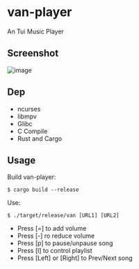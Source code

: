 # van-player
An Tui Music Player

## Screenshot
![image](https://user-images.githubusercontent.com/19554922/171415550-636b5ca8-2374-4fe4-bcf7-03e7fbba470a.png)

## Dep

- ncurses
- libmpv
- Glibc
- C Compile
- Rust and Cargo

## Usage

Build van-player:

```
$ cargo build --release
```

Use:

```
$ ./target/release/van [URL1] [URL2]
```

- Press [=] to add volume
- Press [-] ro reduce volume
- Press [p] to pause/unpause song
- Press [l] to control playlist
- Press [Left] or [Right] to Prev/Next song
